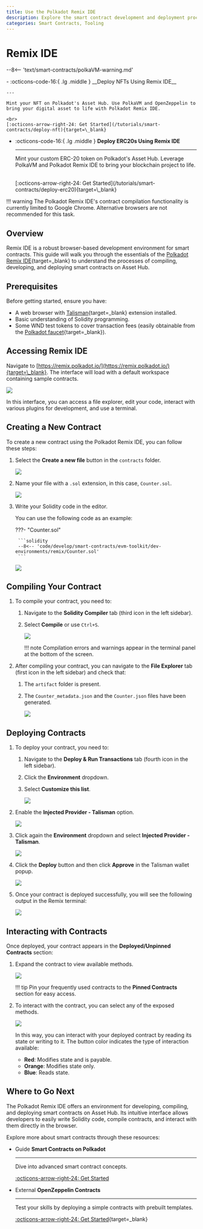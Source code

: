 ```yaml
---
title: Use the Polkadot Remix IDE
description: Explore the smart contract development and deployment process on Asset Hub using Remix IDE, a visual IDE for blockchain developers.
categories: Smart Contracts, Tooling
---
```


# Remix IDE

--8<-- 'text/smart-contracts/polkaVM-warning.md'

<div class="grid cards" markdown>
-   :octicons-code-16:{ .lg .middle } __Deploy NFTs Using Remix IDE__

    ---

    Mint your NFT on Polkadot's Asset Hub. Use PolkaVM and OpenZeppelin to bring your digital asset to life with Polkadot Remix IDE.

    <br>
    [:octicons-arrow-right-24: Get Started](/tutorials/smart-contracts/deploy-nft){target=\_blank}

-   :octicons-code-16:{ .lg .middle } __Deploy ERC20s Using Remix IDE__

    ---

    Mint your custom ERC-20 token on Polkadot's Asset Hub. Leverage PolkaVM and Polkadot Remix IDE to bring your blockchain project to life.

    <br>
    [:octicons-arrow-right-24: Get Started](/tutorials/smart-contracts/deploy-erc20){target=\_blank}
</div>

!!! warning
    The Polkadot Remix IDE's contract compilation functionality is currently limited to Google Chrome. Alternative browsers are not recommended for this task.

## Overview

Remix IDE is a robust browser-based development environment for smart contracts. This guide will walk you through the essentials of the [Polkadot Remix IDE](https://remix.polkadot.io/){target=\_blank} to understand the processes of compiling, developing, and deploying smart contracts on Asset Hub.

## Prerequisites

Before getting started, ensure you have:

- A web browser with [Talisman](https://talisman.xyz/){target=\_blank} extension installed.
- Basic understanding of Solidity programming.
- Some WND test tokens to cover transaction fees (easily obtainable from the [Polkadot faucet](https://faucet.polkadot.io/westend?parachain=1000){target=\_blank}).

## Accessing Remix IDE

Navigate to [https://remix.polkadot.io/](https://remix.polkadot.io/){target=\_blank}. The interface will load with a default workspace containing sample contracts.

![](/images/develop/smart-contracts/evm-toolkit/dev-environments/remix/remix-1.webp)

In this interface, you can access a file explorer, edit your code, interact with various plugins for development, and use a terminal.

## Creating a New Contract

To create a new contract using the Polkadot Remix IDE, you can follow these steps:

1. Select the **Create a new file** button in the `contracts` folder.

    ![](/images/develop/smart-contracts/evm-toolkit/dev-environments/remix/remix-2.webp)

2. Name your file with a `.sol` extension, in this case, `Counter.sol`.

    ![](/images/develop/smart-contracts/evm-toolkit/dev-environments/remix/remix-3.webp)

3. Write your Solidity code in the editor.

    You can use the following code as an example:

    ???- "Counter.sol"
        
        ```solidity
        --8<-- 'code/develop/smart-contracts/evm-toolkit/dev-environments/remix/Counter.sol'
        ```

    ![](/images/develop/smart-contracts/evm-toolkit/dev-environments/remix/remix-4.webp)


## Compiling Your Contract

1. To compile your contract, you need to:

    1. Navigate to the **Solidity Compiler** tab (third icon in the left sidebar).
    2. Select **Compile** or use `Ctrl+S`.

        ![](/images/develop/smart-contracts/evm-toolkit/dev-environments/remix/remix-5.webp)
    
        !!! note
            Compilation errors and warnings appear in the terminal panel at the bottom of the screen.

1. After compiling your contract, you can navigate to the **File Explorer** tab (first icon in the left sidebar) and check that:
    1. The `artifact` folder is present.
    2. The `Counter_metadata.json` and the `Counter.json` files have been generated.

        ![](/images/develop/smart-contracts/evm-toolkit/dev-environments/remix/remix-6.webp)

## Deploying Contracts

1. To deploy your contract, you need to:

    1. Navigate to the **Deploy & Run Transactions** tab (fourth icon in the left sidebar).
    2. Click the **Environment** dropdown.
    3. Select **Customize this list**.

        ![](/images/develop/smart-contracts/evm-toolkit/dev-environments/remix/remix-7.webp)

2. Enable the **Injected Provider - Talisman** option.

    ![](/images/develop/smart-contracts/evm-toolkit/dev-environments/remix/remix-8.webp)

4. Click again the **Environment** dropdown and select **Injected Provider - Talisman**.

    ![](/images/develop/smart-contracts/evm-toolkit/dev-environments/remix/remix-9.webp)

4. Click the **Deploy** button and then click **Approve** in the Talisman wallet popup.

    ![](/images/develop/smart-contracts/evm-toolkit/dev-environments/remix/remix-10.webp)

5. Once your contract is deployed successfully, you will see the following output in the Remix terminal:

    ![](/images/develop/smart-contracts/evm-toolkit/dev-environments/remix/remix-11.webp)

## Interacting with Contracts

Once deployed, your contract appears in the **Deployed/Unpinned Contracts** section:

1. Expand the contract to view available methods.

    ![](/images/develop/smart-contracts/evm-toolkit/dev-environments/remix/remix-12.webp)

    !!! tip
        Pin your frequently used contracts to the **Pinned Contracts** section for easy access.

2. To interact with the contract, you can select any of the exposed methods.

    ![](/images/develop/smart-contracts/evm-toolkit/dev-environments/remix/remix-13.webp)

    In this way, you can interact with your deployed contract by reading its state or writing to it. The button color indicates the type of interaction available:

    - **Red**: Modifies state and is payable.
    - **Orange**: Modifies state only.
    - **Blue**: Reads state.

## Where to Go Next

The Polkadot Remix IDE offers an environment for developing, compiling, and deploying smart contracts on Asset Hub. Its intuitive interface allows developers to easily write Solidity code, compile contracts, and interact with them directly in the browser.

Explore more about smart contracts through these resources:

<div class="grid cards" markdown>

-   <span class="badge guide">Guide</span> __Smart Contracts on Polkadot__

    ---

    Dive into advanced smart contract concepts.

    [:octicons-arrow-right-24: Get Started](/develop/smart-contracts/)

-   <span class="badge external">External</span> __OpenZeppelin Contracts__

    ---

    Test your skills by deploying a simple contracts with prebuilt templates.

    [:octicons-arrow-right-24: Get Started](https://www.openzeppelin.com/solidity-contracts){target=\_blank}

</div>
